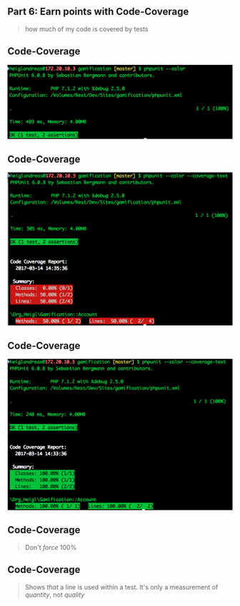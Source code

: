 ## Part 6: Earn points with Code-Coverage

> how much of my code is covered by tests



## Code-Coverage

![PHPUnit](../base/img/phpunit-result_1.png)



## Code-Coverage

![PHPUnit with CodeCoverage](../base/img/phpunit_codecoverage_2.png)




## Code-Coverage

![PHPUnit with 100% Code-Coverage](../base/img/phpunit_codecoverage_1.png)




## Code-Coverage

> Don't *force* 100%




## Code-Coverage

> Shows *that* a line is used within a test. 
> It's only a measurement of *quantity*, not *quality*


